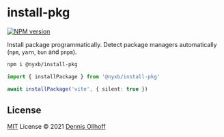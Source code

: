 # install-pkg

[![NPM version](https://img.shields.io/npm/v/@nyxb/install-pkg?color=a1b858&label=)](https://www.npmjs.com/package/@nyxb/install-pkg)

Install package programmatically. Detect package managers automatically (`npm`, `yarn`, `bun` and `pnpm`).

```bash
npm i @nyxb/install-pkg
```

```ts
import { installPackage } from '@nyxb/install-pkg'

await installPackage('vite', { silent: true })
```

## License

[MIT](./LICENSE) License © 2021 [Dennis Ollhoff](https://github.com/nyxb)
